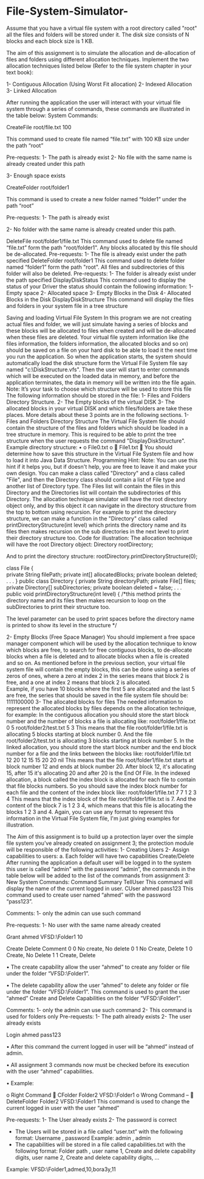# File-System-Simulator-
Assume that you have a virtual file system with a root directory called "root" all the files and folders will be stored under it.  The disk size consists of N blocks and each block size is 1 KB.

The aim of this assignment is to simulate the allocation and de-allocation of files and folders using different allocation techniques. Implement the two allocation techniques listed below (Refer to the file system chapter in your text book):

1-	Contiguous Allocation (Using Worst Fit allocation) 
2-	Indexed Allocation
3-	Linked Allocation

After running the application the user will interact with your virtual file system through a series of commands, these commands are illustrated in the table below:
System Commands:

CreateFile root/file.txt 100	

This command used to create file named “file.txt” with 100 KB size under the path “root”

Pre-requests:
1-	The path is already exist
2-	No file with the same name is already created under this path

3-	Enough space exists

CreateFolder root/folder1	

This command is used to create a new folder named “folder1” under the path “root”

Pre-requests:
1-	The path is already exist

2-	No folder with the same name is already created under this path. 

DeleteFile root/folder1/file.txt  	This command used to delete file named “file.txt” form the path "root/folder1". Any blocks allocated by this file should be de-allocated.
Pre-requests:
1-	The file is already exist under the path specified 
DeleteFolder root/folder1		This command used to delete folder named “folder1” form the path "root". All files and subdirectories of this folder will also be deleted.
Pre-requests:
1-	The folder is already exist under the path specified
DisplayDiskStatus	This command used to display the status of your Driver the status should contain the following information:
1-	Empty space
2-	Allocated space
3-	Empty Blocks in the Disk
4-	Allocated  Blocks in the Disk
DisplayDiskStructure	This command will display the files and folders in your system file in a tree structure 


Saving and loading Virtual File System
In this program we are not creating actual files and folder, we will just simulate having a series of blocks and these blocks will be allocated to files when created and will be de-allocated when these files are deleted.
Your virtual file system information like (the files information, the folders information, the allocated blocks and so on) should be saved on a file on your hard disk to be able to load it the next time you run the application.
So when the application starts, the system should automatically load the disk structure form the Virtual File System file say named "c:\DiskStructure.vfs". Then the user will start to enter commands which will be executed on the loaded data in memory, and before the application terminates, the data in memory will be written into the file again.
Note: It’s your task to choose which structure will be used to store this file 
The following information should be stored in the file:
1-	Files and Folders Directory Structure.
2-	The Empty blocks of the virtual DISK
3-	The allocated blocks in your virtual DISK and which files/folders are take these places.
More details about these 3 points are in the following sections.
1- Files and Folders Directory Structure
The Virtual File System file should contain the structure of the files and folders which should be loaded in a tree structure in memory.  This is required to be able to print the tree structure when the user requests the command "DisplayDiskStructure". 
Example directory structure:
•	<root>
o	File0.txt
o	<folder1>
	File1.txt
	<folder2>
You should determine how to save this structure in the Virtual File System file and how to load it into Java Data Structure.
Programming Hint:
Note: You can use this hint if it helps you, but if doesn't help, you are free to leave it and make your own design.
You can make a class called "Directory" and a class called "File", and then the Directory class should contain a list of File type and another list of Directory type. The Files list will contain the files in this Directory and the Directories list will contain the subdirectories of this Directory.
The allocation technique simulator will have the root directory object only, and by this object it can navigate in the directory structure from the top to bottom using recursion. 
For example to print the directory structure, we can make a function in the "Directory" class called printDirectoryStructure(int level) which prints the directory name and its files then makes recursion on the sub directories in the next level to print their directory structure too.
Code for illustration:
The allocation technique will have the root Directory object:
Directory rootDirectory;

And to print the directory structure:
rootDirectory.printDirectoryStructure(0);

class File {	
private String filePath;
	private int[] allocatedBlocks;
	private boolean deleted;
	. . .
}
public class Directory {
	private String directoryPath;
	private File[] files;
	private Directory[] subDirectories;
	private boolean deleted = false;
	. . .	
	public void printDirectoryStructure(int level) {
	/*this method prints the directory name and its files
then makes recursion to loop on the subDirectories to print their structure too.

The level parameter can be used to print spaces before the directory name is printed to show its level in the structure */

2- Empty Blocks (Free Space Manager)
You should implement a free space manager component which will be used by the allocation technique to know which blocks are free, to search for free contiguous blocks, to de-allocate blocks when a file is deleted and to allocate blocks when a file is created and so on.
As mentioned before in the previous section, your virtual file system file will contain the empty blocks, this can be done using a series of zeros of ones, where a zero at index 2 in the series means that block 2 is free, and a one at index 2 means that block 2 is allocated.  
Example, if you have 10 blocks where the first 5 are allocated and the last 5 are free, the series that should be saved in the file system file should be:   1111100000
3- The allocated blocks for files
The needed information to represent the allocated blocks by files depends on the allocation technique, for example:
In the contiguous allocation you should store the start block number and the number of blocks a file is allocating like:
root/folder1/file.txt   0  5
root/folder2/test.txt   5  3
This means that the file root/folder1/file.txt is allocating 5 blocks starting at block number 0. And the file root/folder2/test.txt  is allocating 3 blocks starting at block number 5.
In the linked allocation, you should store the start block number and the end block number for a file and the links between the blocks like:
root/folder1/file.txt   12  20
12   15
15   20
20   nil
This means that the file root/folder1/file.txt starts at block number 12 and ends at block number 20. After block 12, it's allocating 15, after 15 it's allocating 20 and after 20 is the End Of File.
In the indexed allocation, a block called the index block is allocated for each file to contain that file blocks numbers. So you should save the index block number for each file and the content of the index block like:
root/folder1/file.txt   7
7    1 2 3 4
This means that the index block of the file root/folder1/file.txt is 7. And the content of the block 7 is 1 2 3 4, which means that this file is allocating the blocks 1 2 3 and 4.
Again, you can use any format to represent this information in the Virtual File System file, I'm just giving examples for illustration.
  
  The Aim of this assignment is to build up a protection layer over the simple file system you’ve already created on assignment 3; the protection module will be responsible of the following activities: 
1-	Creating Users 
2-	Assign capabilities to users: 
a.	 Each folder will have two capabilities Create/Delete
 After running the application a default user will be logged in to the system this user is called “admin” with the password “admin”, the commands in the table below will be added to the list of the commands from assignment 3:
New System Commands:
Command	Summary
TellUser	This command will display the name of the current logged in user.
CUser ahmed pass123	This command used to create user named “ahmed” with the password “pass123”.

Comments:
1-	only the admin can use such command 

Pre-requests:
1-	No user with the same name already created

Grant ahmed VFSD:\Folder1 10

Create	Delete	Comment
0	0	No create, No delete
0	1	No Create, Delete
1	0	Create, No Delete
1	1	Create, Delete

•	 The create capability allow the user “ahmed” to create any folder or file under the folder “VFSD:\Folder1”.

•	 The delete capability allow the user ”ahmed” to delete any folder or file under the folder “VFSD:\Folder1”.	This command is used to grant the user “ahmed” Create and Delete Capabilities on the folder “VFSD:\Folder1”.

Comments: 
1-	only the admin can use such command
2-	This command is used for folders only
Pre-requests: 
1-	The path already exists 
2-	 The user already exists

Login ahmed pass123

•	After this command the current logged in user will be “ahmed” instead of admin.

•	 All assignment 3 commands now must be checked before its execution with the user “ahmed” capabilities.

•	Example: 

o	Right Command 
	CFolder Folder2 VFSD:\Folder1 
o	Wrong Command –
	DeleteFolder Folder2 VFSD:\Folder1	This command is used to change the current logged in user with the user “ahmed” 

Pre-requests: 
1-	The User already exists 
2-	The password is correct

-	The Users will be stored in a file called “user.txt” with the following format: Username , password
 Example:
 admin , admin 
-	 The capabilities will be stored in a file called capabilities.txt with the following format: Folder path , user name 1, Create and delete capability digits, user name 2, Create and delete capability digits, … 

Example:
 VFSD:\Folder1,admed,10,bora3y,11

  
